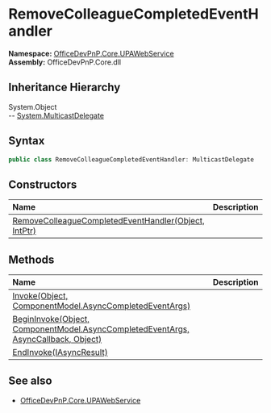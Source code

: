 # RemoveColleagueCompletedEventHandler
  

**Namespace:** [OfficeDevPnP.Core.UPAWebService](OfficeDevPnP.Core.UPAWebService.md)  
**Assembly:** OfficeDevPnP.Core.dll  
## Inheritance Hierarchy
System.Object  
-- [System.MulticastDelegate](System.MulticastDelegate.md)
## Syntax
```C#
public class RemoveColleagueCompletedEventHandler: MulticastDelegate
```
## Constructors
|**Name**|**Description**|
|:-----|:-----|
| [RemoveColleagueCompletedEventHandler(Object, IntPtr)](OfficeDevPnP.Core.UPAWebService.RemoveColleagueCompletedEventHandler.Constructor1details.md) | 
## Methods
|**Name**|**Description**|
|:-----|:-----|
| [Invoke(Object, ComponentModel.AsyncCompletedEventArgs)](OfficeDevPnP.Core.UPAWebService.RemoveColleagueCompletedEventHandler.InvokeObjectComponentModel.AsyncCompletedEventArgs.md) | 
| [BeginInvoke(Object, ComponentModel.AsyncCompletedEventArgs, AsyncCallback, Object)](OfficeDevPnP.Core.UPAWebService.RemoveColleagueCompletedEventHandler.BeginInvokeObjectComponentModel.AsyncCompletedEventArgsAsyncCallbackObject.md) | 
| [EndInvoke(IAsyncResult)](OfficeDevPnP.Core.UPAWebService.RemoveColleagueCompletedEventHandler.EndInvokeIAsyncResult.md) | 
## See also
- [OfficeDevPnP.Core.UPAWebService](OfficeDevPnP.Core.UPAWebService.md)

